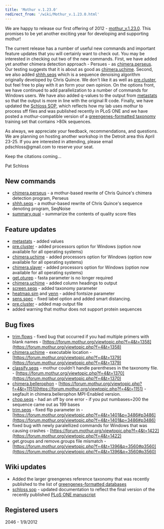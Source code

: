```yaml
---
title: 'Mothur v.1.23.0'
redirect_from: '/wiki/Mothur_v.1.23.0.html'
---
```

We are happy to release our first offering of 2012 -
[mothur\_v.1.23.0](mothur_v.1.23.0). This promises to be yet
another exciting year for developing and supporting mothur!

The current release has a number of useful new commands and important
feature updates that you will certainly want to check out. You may be
interested in checking out two of the new commands. First, we have added
yet another chimera detection approach - Persues - as
[chimera.perseus](chimera.perseus). Our testing suggests that
it is about as good as [chimera.uchime](chimera.uchime).
Second, we also added [shhh.seqs](shhh.seqs) which is a
sequence denoising algorithm originally developed by Chris Quince. We
don\'t like it as well as [pre.cluster](pre.cluster), but
feel free to play with it an form your own opinion. On the options
front, we have continued to add parallelization to a number of commands
for Windows users. We have also added q-values to the output from
[metastats](metastats) so that the output is more in line
with the original R code. Finally, we have updated the [Schloss
SOP](Schloss_SOP), which reflects how my lab uses mothur to
process sff files and was published recently in PLoS ONE and we have
posted a mothur-compatible version of a [ greengenes-formatted
taxonomy](greengenes-formatted_databases) training set that
contains \>80k sequences.

As always, we appreciate your feedback, recommendations, and questions.
We are planning on hosting another workshop in the Detroit area this
April 23-25. If you are interested in attending, please email
pdschloss\@gmail.com to reserve your seat.

Keep the citations coming\...

Pat Schloss

## New commands

-   [chimera.perseus](chimera.perseus) - a mothur-based
    rewrite of Chris Quince\'s chimera detection program, Perseus
-   [shhh.seqs](shhh.seqs) - a mothur-based rewrite of Chris
    Quince\'s sequence denoting program, SeqNoise
-   [summary.qual](summary.qual) - summarize the contents of
    quality score files

## Feature updates

-   [metastats](metastats) - added values
-   [pre.cluster](pre.cluster) - added processors option for
    Windows (option now available for all operating systems)
-   [chimera.uchime](chimera.uchime) - added processors
    option for Windows (option now available for all operating systems)
-   [chimera.slayer](chimera.slayer) - added processors
    option for Windows (option now available for all operating systems)
-   [get.oturep](get.oturep) - fasta parameter is no longer
    required
-   [chimera.uchime](chimera.uchime) - added column headings
    to output
-   [screen.seqs](screen.seqs) - added taxonomy parameter
-   [heatmap.sim](heatmap.sim) and [venn](venn) -
    added fontsize parameter
-   [sens.spec](sens.spec) - fixed label option and added
    smart distancing.
-   [pre.cluster](pre.cluster) - added map output file
-   added warning that mothur does not support protein sequences

## Bug fixes

-   [trim.flows](trim.flows) - fixed bug that occurred if you
    had multiple primers with blank names -
    [https://forum.mothur.org/viewtopic.php?f=4&t=1358](https://forum.mothur.org/viewtopic.php?f=4&t=1358)
-   [chimera.uchime](chimera.uchime) - executable location -
    [https://forum.mothur.org/viewtopic.php?f=4&t=1379](https://forum.mothur.org/viewtopic.php?f=4&t=1379)
-   [classify.seqs](classify.seqs) - mothur couldn\'t handle
    parentheses in the taxonomy file. -
    [https://forum.mothur.org/viewtopic.php?f=4&t=1370](https://forum.mothur.org/viewtopic.php?f=4&t=1370)
-   [chimera.bellerophon](chimera.bellerophon) -
    [https://forum.mothur.org/viewtopic.php?f=4&t=1151](https://forum.mothur.org/viewtopic.php?f=4&t=1151) - segfault in
    chimera.bellerophon MPI-Enabled version.
-   [chop.seqs](chop.seqs) - had an off by one error - if you
    put numbases=200 the sequence came out as 199 bases
-   [trim.seqs](trim.seqs) - fixed flip parameter in -
    [https://forum.mothur.org/viewtopic.php?f=4&t=1401&p=3486#p3486](https://forum.mothur.org/viewtopic.php?f=4&t=1401&p=3486#p3486)
-   fixed bug with newly paralellized commands for Windows that was
    causing crashes -
    [https://forum.mothur.org/viewtopic.php?f=4&t=1422](https://forum.mothur.org/viewtopic.php?f=4&t=1422)
-   get.groups and remove.groups file mismatch -
    [https://forum.mothur.org/viewtopic.php?f=4&t=1396&p=3560#p3560](https://forum.mothur.org/viewtopic.php?f=4&t=1396&p=3560#p3560)

## Wiki updates

-   Added the larger greengenes reference taxonomy that was recently
    published to the list of [greengenes-formatted
    databases](greengenes-formatted_databases)
-   [schloss sop](Schloss_SOP) - updated documentation to
    reflect the final version of the recently published [PLoS ONE
    manuscript](https://www.plosone.org/article/info%3Adoi%2F10.1371%2Fjournal.pone.0027310)

## Registered users

2046 - 1/9/2012

